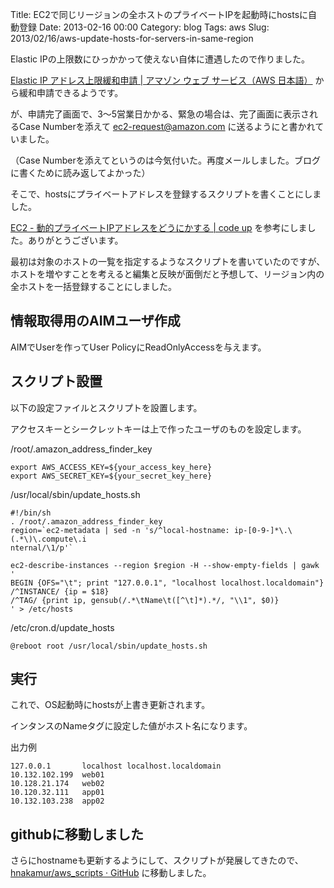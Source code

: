 Title: EC2で同じリージョンの全ホストのプライベートIPを起動時にhostsに自動登録
Date: 2013-02-16 00:00
Category: blog
Tags: aws
Slug: 2013/02/16/aws-update-hosts-for-servers-in-same-region

Elastic IPの上限数にひっかかって使えない自体に遭遇したので作りました。

[Elastic IP アドレス上限緩和申請 | アマゾン ウェブ サービス（AWS 日本語）](http://aws.amazon.com/jp/contact-us/eip_limit_request/) から緩和申請できるようです。

が、申請完了画面で、3〜5営業日かかる、緊急の場合は、完了画面に表示されるCase Numberを添えて ec2-request@amazon.com に送るようにと書かれていました。

（Case Numberを添えてというのは今気付いた。再度メールしました。ブログに書くために読み返してよかった）

そこで、hostsにプライベートアドレスを登録するスクリプトを書くことにしました。

[EC2 - 動的プライベートIPアドレスをどうにかする | code up](http://frmmpgit.blog.fc2.com/blog-entry-123.html) を参考にしました。ありがとうございます。

最初は対象のホストの一覧を指定するようなスクリプトを書いていたのですが、ホストを増やすことを考えると編集と反映が面倒だと予想して、リージョン内の全ホストを一括登録することにしました。

## 情報取得用のAIMユーザ作成

AIMでUserを作ってUser PolicyにReadOnlyAccessを与えます。


## スクリプト設置
以下の設定ファイルとスクリプトを設置します。

アクセスキーとシークレットキーは上で作ったユーザのものを設定します。

/root/.amazon_address_finder_key

```
export AWS_ACCESS_KEY=${your_access_key_here}
export AWS_SECRET_KEY=${your_secret_key_here}
```

/usr/local/sbin/update_hosts.sh

```
#!/bin/sh
. /root/.amazon_address_finder_key
region=`ec2-metadata | sed -n 's/^local-hostname: ip-[0-9-]*\.\(.*\)\.compute\.i
nternal/\1/p'`

ec2-describe-instances --region $region -H --show-empty-fields | gawk '
BEGIN {OFS="\t"; print "127.0.0.1", "localhost localhost.localdomain"}
/^INSTANCE/ {ip = $18}  
/^TAG/ {print ip, gensub(/.*\tName\t([^\t]*).*/, "\\1", $0)}  
' > /etc/hosts
```

/etc/cron.d/update_hosts

```
@reboot root /usr/local/sbin/update_hosts.sh
```

## 実行
これで、OS起動時にhostsが上書き更新されます。

インタンスのNameタグに設定した値がホスト名になります。

出力例

```
127.0.0.1       localhost localhost.localdomain
10.132.102.199  web01
10.128.21.174   web02
10.120.32.111   app01
10.132.103.238  app02
```

## githubに移動しました

さらにhostnameも更新するようにして、スクリプトが発展してきたので、
[hnakamur/aws_scripts · GitHub](https://github.com/hnakamur/aws_scripts)
に移動しました。

